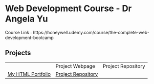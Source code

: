 <h1>Web Development Course - Dr Angela Yu</h1>
Course Link : https://honeywell.udemy.com/course/the-complete-web-development-bootcamp

<h2>Projects</h2>
<table>
  <th>
    <td>Project Webpage</td>
    <td>Project Repository</td>
  </th>
  <tr>
    <td><a href="https://shammi2k.github.io/html-portfolio/">My HTML Portfolio</a></td>
    <td><a href="https://github.com/Shammi2k/html-portfolio">Project Repository</a></td>
  </tr>
